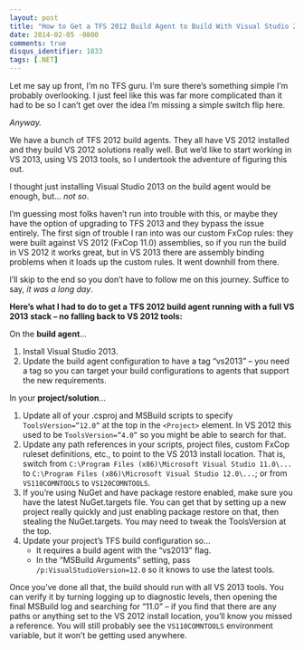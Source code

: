 ```yaml
---
layout: post
title: "How to Get a TFS 2012 Build Agent to Build With Visual Studio 2013 Tools"
date: 2014-02-05 -0800
comments: true
disqus_identifier: 1833
tags: [.NET]
---
```

Let me say up front, I’m no TFS guru. I’m sure there’s something simple
I’m probably overlooking. I just feel like this was far more complicated
than it had to be so I can’t get over the idea I’m missing a simple
switch flip here.

*Anyway.*

We have a bunch of TFS 2012 build agents. They all have VS 2012
installed and they build VS 2012 solutions really well. But we’d like to
start working in VS 2013, using VS 2013 tools, so I undertook the
adventure of figuring this out.

I thought just installing Visual Studio 2013 on the build agent would be
enough, but… *not so*.

I’m guessing most folks haven’t run into trouble with this, or maybe
they have the option of upgrading to TFS 2013 and they bypass the issue
entirely. The first sign of trouble I ran into was our custom FxCop
rules: they were built against VS 2012 (FxCop 11.0) assemblies, so if
you run the build in VS 2012 it works great, but in VS 2013 there are
assembly binding problems when it loads up the custom rules. It went
downhill from there.

I’ll skip to the end so you don’t have to follow me on this journey.
Suffice to say, *it was a long day*.

**Here’s what I had to do to get a TFS 2012 build agent running with a
full VS 2013 stack – no falling back to VS 2012 tools:**

On the **build agent**…

1.  Install Visual Studio 2013.
2.  Update the build agent configuration to have a tag “vs2013” – you
    need a tag so you can target your build configurations to agents
    that support the new requirements.

In your **project/solution**…

1.  Update all of your .csproj and MSBuild scripts to specify
    `ToolsVersion=”12.0”` at the top in the `<Project>` element. In VS
    2012 this used to be `ToolsVersion=”4.0”` so you might be able to
    search for that.
2.  Update any path references in your scripts, project files, custom
    FxCop ruleset definitions, etc., to point to the VS 2013 install
    location. That is, switch from
    `C:\Program Files (x86)\Microsoft Visual Studio 11.0\...` to
    `C:\Program Files (x86)\Microsoft Visual Studio 12.0\...`; or from
    `VS110COMNTOOLS` to `VS120COMNTOOLS`.
3.  If you’re using NuGet and have package restore enabled, make sure
    you have the latest NuGet.targets file. You can get that by setting
    up a new project really quickly and just enabling package restore on
    that, then stealing the NuGet.targets. You may need to tweak the
    ToolsVersion at the top.
4.  Update your project’s TFS build configuration so…
    -   It requires a build agent with the “vs2013” flag.
    -   In the “MSBuild Arguments” setting, pass
        `/p:VisualStudioVersion=12.0` so it knows to use the latest
        tools.

Once you’ve done all that, the build should run with all VS 2013 tools.
You can verify it by turning logging up to diagnostic levels, then
opening the final MSBuild log and searching for “11.0” – if you find
that there are any paths or anything set to the VS 2012 install
location, you’ll know you missed a reference. You will still probably
see the `VS110COMNTOOLS` environment variable, but it won’t be getting
used anywhere.

